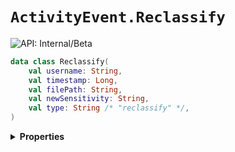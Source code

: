 # `ActivityEvent.Reclassify`


![API: Internal/Beta](https://img.shields.io/static/v1?label=API&message=Internal/Beta&color=red&style=flat-square)



```kotlin
data class Reclassify(
    val username: String,
    val timestamp: Long,
    val filePath: String,
    val newSensitivity: String,
    val type: String /* "reclassify" */,
)
```

<details>
<summary>
<b>Properties</b>
</summary>

<details>
<summary>
<code>username</code>: <code><code><a href='https://kotlinlang.org/api/latest/jvm/stdlib/kotlin/-string/'>String</a></code></code>
</summary>





</details>

<details>
<summary>
<code>timestamp</code>: <code><code><a href='https://kotlinlang.org/api/latest/jvm/stdlib/kotlin/-long/'>Long</a></code></code>
</summary>





</details>

<details>
<summary>
<code>filePath</code>: <code><code><a href='https://kotlinlang.org/api/latest/jvm/stdlib/kotlin/-string/'>String</a></code></code>
</summary>





</details>

<details>
<summary>
<code>newSensitivity</code>: <code><code><a href='https://kotlinlang.org/api/latest/jvm/stdlib/kotlin/-string/'>String</a></code></code>
</summary>





</details>

<details>
<summary>
<code>type</code>: <code><code>String /* "reclassify" */</code></code> The type discriminator
</summary>

![API: Stable](https://img.shields.io/static/v1?label=API&message=Stable&color=green&style=flat-square)




</details>



</details>

